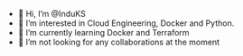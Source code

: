 - 👋 Hi, I’m @InduKS
- 👀 I’m interested in Cloud Engineering, Docker and Python.
- 🌱 I’m currently learning Docker and Terraform
- 💞️ I’m not looking for any collaborations at the moment

<!---
InduKS/InduKS is a ✨ special ✨ repository because its `README.md` (this file) appears on your GitHub profile.
You can click the Preview link to take a look at your changes.
--->
